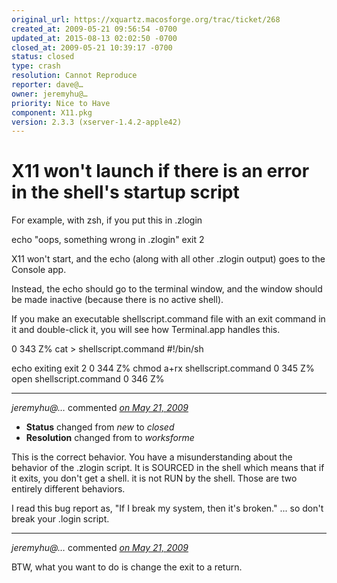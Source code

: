 ```yaml
---
original_url: https://xquartz.macosforge.org/trac/ticket/268
created_at: 2009-05-21 09:56:54 -0700
updated_at: 2015-08-13 02:02:50 -0700
closed_at: 2009-05-21 10:39:17 -0700
status: closed
type: crash
resolution: Cannot Reproduce
reporter: dave@…
owner: jeremyhu@…
priority: Nice to Have
component: X11.pkg
version: 2.3.3 (xserver-1.4.2-apple42)
---
```


X11 won't launch if there is an error in the shell's startup script
===================================================================


For example, with zsh, if you put this in .zlogin

echo "oops, something wrong in .zlogin"
exit 2

X11 won't start, and the echo (along with all other .zlogin output) goes to the Console app.

Instead, the echo should go to the terminal window, and the window should be made inactive (because there is no active shell).

If you make an executable shellscript.command file with an exit command in it and double-click it, you will see how Terminal.app handles this.

0 343 Z% cat &gt; shellscript.command
\#!/bin/sh

echo exiting
exit 2
0 344 Z% chmod a+rx shellscript.command
0 345 Z% open shellscript.command
0 346 Z%



---

*jeremyhu@…* commented *[on May 21, 2009](https://xquartz.macosforge.org/trac/ticket/268#comment:1 "May 21, 2009 at 10:39 AM PDT")*

-   **Status** changed from *new* to *closed*
-   **Resolution** changed from to *worksforme*

This is the correct behavior. You have a misunderstanding about the behavior of the .zlogin script. It is SOURCED in the shell which means that if it exits, you don't get a shell. it is not RUN by the shell. Those are two entirely different behaviors.

I read this bug report as, "If I break my system, then it's broken." ... so don't break your .login script.



---

*jeremyhu@…* commented *[on May 21, 2009](https://xquartz.macosforge.org/trac/ticket/268#comment:2 "May 21, 2009 at 1:52 PM PDT")*

BTW, what you want to do is change the exit to a return.




